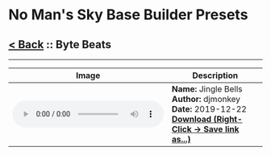 # No Man's Sky Base Builder Presets  

## [< Back](https://djmonkeyuk.github.io/nms-base-builder-presets/) :: Byte Beats

___


<table cellpadding="10">
<thead>
    <tr>
        <th>Image</th>
        <th>Description</th>
    </tr>
</thead>
<tbody>
    <tr>
                <td width="40%"><audio controls>
                    <source src="https://github.com/djmonkeyuk/nms-base-builder-presets/blob/master//sounds/Byte Beats/djmonkey_JingleBells.mp3?raw=true" type="audio/mpeg">
                    Your browser does not support the audio element.
                </audio></td>
                <td valign="top" width="60%"><b>Name:</b> Jingle Bells <br /> <b>Author:</b> djmonkey <br /><b>Date:</b> 2019-12-22 <br /> <b><a href="https://raw.githubusercontent.com/djmonkeyuk/nms-base-builder-presets/master/Byte Beats/djmonkey_JingleBells.json">Download (Right-Click -> Save link as...)</a></b></td>
            </tr>
            
</tbody>
</table>
    